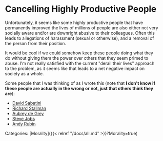 # Cancelling Highly Productive People

Unfortunately, it seems like some highly productive people that have
permanently improved the lives of millions of people are also either not very
socially aware and/or are downright abusive to their colleagues. Often this
leads to allegations of harassment (sexual or otherwise), and a removal of the
person from their position.

It would be cool if we could somehow keep these people doing what they do
without giving them the power over others that they seem primed to abuse. I'm
not really satisfied with the current "derail their lives" approach to the
problem, as it seems like that leads to a net negative impact on society as a
whole.

Some people that I was thinking of as I wrote this (note that **I don't know if
these people are actually in the wrong or not, just that others think they
are**):

 - [David Sabatini](https://en.wikipedia.org/wiki/David_M._Sabatini)
 - [Richard Stallman](https://en.wikipedia.org/wiki/Richard_Stallman)
 - [Aubrey de Grey](https://en.wikipedia.org/wiki/Aubrey_de_Grey)
 - [Steve Jobs](https://en.wikipedia.org/wiki/Steve_Jobs)
 - [Andy Rubin](https://en.wikipedia.org/wiki/Andy_Rubin)

Categories: [Morality]({{< relref "/docs/all.md" >}}?Morality=true)